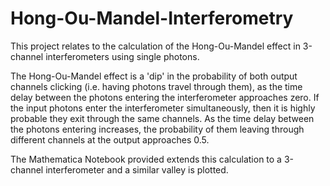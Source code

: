 # Hong-Ou-Mandel-Interferometry

This project relates to the calculation of the Hong-Ou-Mandel effect in 3-channel interferometers using single photons. 

The Hong-Ou-Mandel effect is a 'dip' in the probability of both output channels clicking (i.e. having photons travel through them), as the time delay between the photons entering the interferometer approaches zero. If the input photons enter the interferometer simultaneously, then it is highly probable they exit through the same channels. As the time delay between the photons entering increases, the probability of them leaving through different channels at the output approaches 0.5.

The Mathematica Notebook provided extends this calculation to a 3-channel interferometer and a similar valley is plotted.
